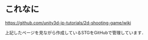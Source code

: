 # これなに

https://github.com/unity3d-jp-tutorials/2d-shooting-game/wiki

上記したページを見ながら作成しているSTGをGitHubで管理しています．